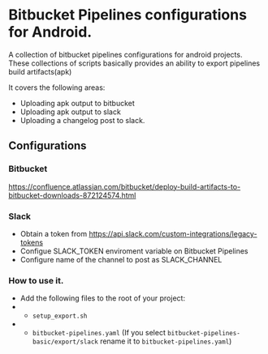 # Bitbucket Pipelines configurations for Android. 

A collection of bitbucket pipelines configurations for android projects. 
These collections of scripts basically provides an ability to export pipelines build artifacts(apk)

It covers the following areas: 
- Uploading apk output to bitbucket
- Uploading apk output to slack
- Uploading a changelog post to slack.


## Configurations 
### Bitbucket 
https://confluence.atlassian.com/bitbucket/deploy-build-artifacts-to-bitbucket-downloads-872124574.html

### Slack
- Obtain a token from https://api.slack.com/custom-integrations/legacy-tokens
- Configue SLACK_TOKEN enviroment variable on Bitbucket Pipelines
- Configure name of the channel to post as SLACK_CHANNEL

### How to use it. 
- Add the following files to the root of your project: 
- - `setup_export.sh` 
- - `bitbucket-pipelines.yaml` (If you select `bitbucket-pipelines-basic/export/slack` rename it to `bitbucket-pipelines.yaml`)
